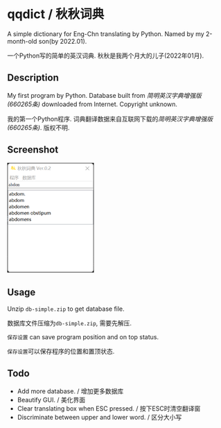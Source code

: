 # qqdict / 秋秋词典
A simple dictionary for Eng-Chn translating by Python. Named by my 2-month-old son(by 2022.01).

一个Python写的简单的英汉词典. 秋秋是我两个月大的儿子(2022年01月).


## Description

My first program by Python. Database built from *简明英汉字典增强版(660265条)* downloaded from Internet. Copyright unknown.

我的第一个Python程序. 词典翻译数据来自互联网下载的*简明英汉字典增强版(660265条)*. 版权不明.


## Screenshot


<img src="https://github.com/zockauv/qqdict/blob/main/screenshot.png" width="200px">


## Usage

Unzip ``db-simple.zip`` to get database file.

数据库文件压缩为``db-simple.zip``, 需要先解压.

``保存设置`` can save program position and on top status.

``保存设置``可以保存程序的位置和置顶状态.


## Todo

- Add more database. / 增加更多数据库
- Beautify GUI. / 美化界面
- Clear translating box when ESC pressed. / 按下ESC时清空翻译窗
- Discriminate between upper and lower word. / 区分大小写
